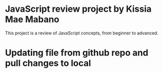 # JavaScript review project by Kissia Mae Mabano
This project is a review of JavaScript concepts, from beginner to advanced.
# Updating file from github repo and pull changes to local
